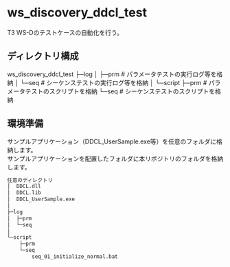 # ws_discovery_ddcl_test
T3 WS-Dのテストケースの自動化を行う。

## ディレクトリ構成
ws_discovery_ddcl_test
├─log
│  ├─prm         # パラメータテストの実行ログ等を格納
│  └─seq         # シーケンステストの実行ログ等を格納
│
└─script
    ├─prm         # パラメータテストのスクリプトを格納
    └─seq         # シーケンステストのスクリプトを格納
    
## 環境準備
サンプルアプリケーション（DDCL_UserSample.exe等）を任意のフォルダに格納します。  
サンプルアプリケーションを配置したフォルダに本リポジトリのフォルダを格納します。

```bash
任意のディレクトリ
│  DDCL.dll
│  DDCL.lib
│  DDCL_UserSample.exe
│
├─log
│  ├─prm
│  └─seq
│
└─script
    ├─prm
    └─seq
        seq_01_initialize_normal.bat

```
